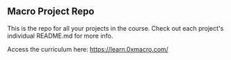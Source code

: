 ## Macro Project Repo

This is the repo for all your projects in the course. Check out each project's individual README.md for more info.

Access the curriculum here: https://learn.0xmacro.com/
